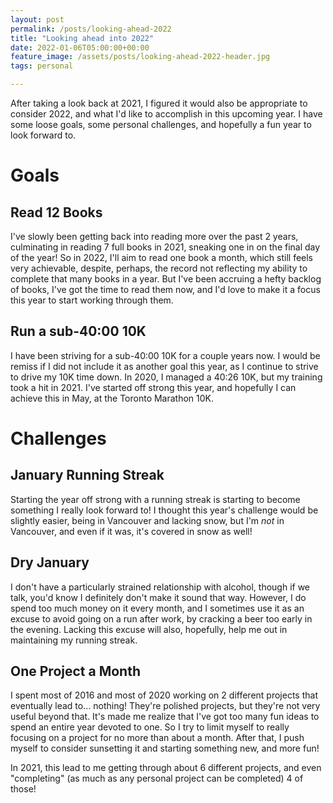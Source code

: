 ```yaml
---
layout: post
permalink: /posts/looking-ahead-2022
title: "Looking ahead into 2022"
date: 2022-01-06T05:00:00+00:00
feature_image: /assets/posts/looking-ahead-2022-header.jpg
tags: personal

---
```


After taking a look back at 2021, I figured it would also be appropriate to consider 2022, and what I'd like to accomplish in this upcoming year. I have some loose goals, some personal challenges, and hopefully a fun year to look forward to.

# Goals

## Read 12 Books

I've slowly been getting back into reading more over the past 2 years, culminating in reading 7 full books in 2021, sneaking one in on the final day of the year! So in 2022, I'll aim to read one book a month, which still feels very achievable, despite, perhaps, the record not reflecting my ability to complete that many books in a year. But I've been accruing a hefty backlog of books, I've got the time to read them now, and I'd love to make it a focus this year to start working through them.

## Run a sub-40:00 10K

I have been striving for a sub-40:00 10K for a couple years now. I would be remiss if I did not include it as another goal this year, as I continue to strive to drive my 10K time down. In 2020, I managed a 40:26 10K, but my training took a hit in 2021. I've started off strong this year, and hopefully I can achieve this in May, at the Toronto Marathon 10K.

# Challenges

## January Running Streak

Starting the year off strong with a running streak is starting to become something I really look forward to! I thought this year's challenge would be slightly easier, being in Vancouver and lacking snow, but I'm _not_ in Vancouver, and even if it was, it's covered in snow as well!

## Dry January

I don't have a particularly strained relationship with alcohol, though if we talk, you'd know I definitely don't make it sound that way. However, I do spend too much money on it every month, and I sometimes use it as an excuse to avoid going on a run after work, by cracking a beer too early in the evening. Lacking this excuse will also, hopefully, help me out in maintaining my running streak.

## One Project a Month

I spent most of 2016 and most of 2020 working on 2 different projects that eventually lead to… nothing! They're polished projects, but they're not very useful beyond that. It's made me realize that I've got too many fun ideas to spend an entire year devoted to one. So I try to limit myself to really focusing on a project for no more than about a month. After that, I push myself to consider sunsetting it and starting something new, and more fun!

In 2021, this lead to me getting through about 6 different projects, and even "completing" (as much as any personal project can be completed) 4 of those!
